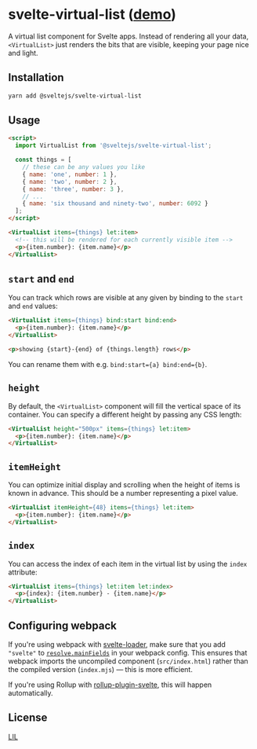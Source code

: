 # svelte-virtual-list ([demo](https://svelte.dev/repl/f78ddd84a1a540a9a40512df39ef751b))

A virtual list component for Svelte apps. Instead of rendering all your data, `<VirtualList>` just renders the bits that are visible, keeping your page nice and light.

## Installation

```bash
yarn add @sveltejs/svelte-virtual-list
```


## Usage

```html
<script>
  import VirtualList from '@sveltejs/svelte-virtual-list';

  const things = [
    // these can be any values you like
    { name: 'one', number: 1 },
    { name: 'two', number: 2 },
    { name: 'three', number: 3 },
    // ...
    { name: 'six thousand and ninety-two', number: 6092 }
  ];
</script>

<VirtualList items={things} let:item>
  <!-- this will be rendered for each currently visible item -->
  <p>{item.number}: {item.name}</p>
</VirtualList>
```


## `start` and `end`

You can track which rows are visible at any given by binding to the `start` and `end` values:

```html
<VirtualList items={things} bind:start bind:end>
  <p>{item.number}: {item.name}</p>
</VirtualList>

<p>showing {start}-{end} of {things.length} rows</p>
```

You can rename them with e.g. `bind:start={a} bind:end={b}`.


## `height`

By default, the `<VirtualList>` component will fill the vertical space of its container. You can specify a different height by passing any CSS length:

```html
<VirtualList height="500px" items={things} let:item>
  <p>{item.number}: {item.name}</p>
</VirtualList>
```


## `itemHeight`

You can optimize initial display and scrolling when the height of items is known in advance. This should be a number representing a pixel value.

```html
<VirtualList itemHeight={48} items={things} let:item>
  <p>{item.number}: {item.name}</p>
</VirtualList>
```

## `index`

You can access the index of each item in the virtual list by using the `index` attribute:

```html
<VirtualList items={things} let:item let:index>
  <p>{index}: {item.number} - {item.name}</p>
</VirtualList>
```


## Configuring webpack

If you're using webpack with [svelte-loader](https://github.com/sveltejs/svelte-loader), make sure that you add `"svelte"` to [`resolve.mainFields`](https://webpack.js.org/configuration/resolve/#resolve-mainfields) in your webpack config. This ensures that webpack imports the uncompiled component (`src/index.html`) rather than the compiled version (`index.mjs`) — this is more efficient.

If you're using Rollup with [rollup-plugin-svelte](https://github.com/rollup/rollup-plugin-svelte), this will happen automatically.


## License

[LIL](LICENSE)
